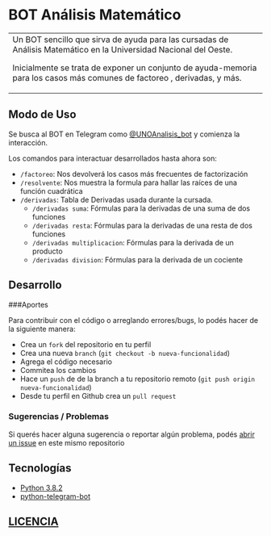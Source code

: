 # BOT Análisis Matemático

<table>
<tr>
<td>
Un BOT sencillo que sirva de ayuda para las cursadas de Análisis Matemático en la Universidad Nacional del Oeste. 

Inicialmente se trata de exponer un conjunto de ayuda-memoria para los casos más comunes de factoreo , derivadas, y más.
</td>
</tr>
</table>

## Modo de Uso

Se busca al BOT en Telegram como [@UNOAnalisis_bot](https://t.me/UNOAnalisis_bot) y comienza la interacción.

Los comandos para interactuar desarrollados hasta ahora son:

* `/factoreo`: Nos devolverá los casos más frecuentes de factorización
* `/resolvente`: Nos muestra la formula para hallar las raíces de una función cuadrática
* `/derivadas`: Tabla de Derivadas usada durante la cursada.
    * `/derivadas suma`:  Fórmulas para la derivadas de una suma de dos funciones
    * `/derivadas resta`:  Fórmulas para la derivadas de una resta de dos funciones
    * `/derivadas multiplicacion`:  Fórmulas para la derivada de un producto
    * `/derivadas division`:  Fórmulas para la derivada de un cociente

## Desarrollo

###Aportes

Para contribuir con el código o arreglando errores/bugs, lo podés hacer de la siguiente manera:

* Crea un `fork` del repositorio en tu perfil
* Crea una nueva `branch` (`git checkout -b nueva-funcionalidad`)
* Agrega el código necesario
* Commitea los cambios
* Hace un `push` de de la branch a tu repositorio remoto (`git push origin nueva-funcionalidad`)
* Desde tu perfil en Github crea un `pull request` 

### Sugerencias / Problemas

Si querés hacer alguna sugerencia o reportar algún problema, podés [abrir un issue](https://github.com/matiasnoriega/bot-telegram-analisis/issues/new) en este mismo repositorio
## Tecnologías

* [Python 3.8.2](https://www.python.org)
* [python-telegram-bot](https://github.com/python-telegram-bot/python-telegram-bot)

## [LICENCIA](https://github.com/matiasnoriega/bot-telegram-analisis/blob/master/LICENSE)